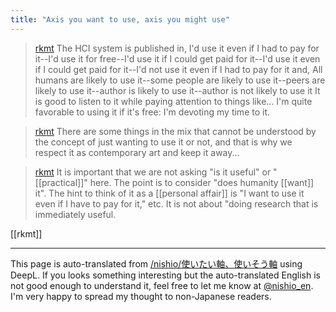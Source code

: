 ```yaml
---
title: "Axis you want to use, axis you might use"
---
```


> [rkmt](https://twitter.com/rkmt/status/1790649299858297289/history) The HCI system is published in,
>  I'd use it even if I had to pay for it--I'd use it for free--I'd use it if I could get paid for it--I'd use it even if I could get paid for it--I'd not use it even if I had to pay for it
>  and,
>  All humans are likely to use it--some people are likely to use it--peers are likely to use it--author is likely to use it--author is not likely to use it
>  It is good to listen to it while paying attention to things like...
>  I'm quite favorable to using it if it's free: I'm devoting my time to it.

> [rkmt](https://twitter.com/rkmt/status/1790649995022230008) There are some things in the mix that cannot be understood by the concept of just wanting to use it or not, and that is why we respect it as contemporary art and keep it away...

> [rkmt](https://x.com/rkmt/status/1790649299858297289) It is important that we are not asking "is it useful" or "[[practical]]" here. The point is to consider "does humanity [[want]] it". The hint to think of it as a [[personal affair]] is "I want to use it even if I have to pay for it," etc. It is not about "doing research that is immediately useful.

[[rkmt]]

---
This page is auto-translated from [/nishio/使いたい軸、使いそう軸](https://scrapbox.io/nishio/使いたい軸、使いそう軸) using DeepL. If you looks something interesting but the auto-translated English is not good enough to understand it, feel free to let me know at [@nishio_en](https://twitter.com/nishio_en). I'm very happy to spread my thought to non-Japanese readers.